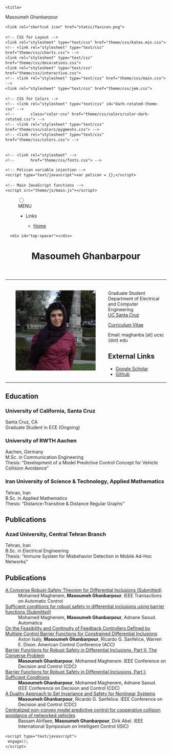 <!DOCTYPE html>
<html lang="en">
  <head>
    <meta charset="UTF-8">
    <meta name="viewport" content="width=device-width, initial-scale=1.0">
    <meta http-equiv="Content-Language" content="en">

    <title>
Masoumeh Ghanbarpour    </title>

    <link rel="shortcut icon" href="static/favicon.png">

    <!-- CSS for Layout -->
    <link rel="stylesheet" type="text/css" href="theme/css/katex.min.css">
    <!-- <link rel="stylesheet" type="text/css" href="theme/css/charts.css"> -->
    <link rel="stylesheet" type="text/css" href="theme/css/decorations.css">
    <link rel="stylesheet" type="text/css" href="theme/css/interactive.css">
    <!-- <link rel="stylesheet" type="text/css" href="theme/css/main.css"> -->
    <link rel="stylesheet" type="text/css" href="theme/css/jem.css">

    <!-- CSS for Colors -->
    <!-- <link rel="stylesheet" type="text/css" id="dark-rotated-theme-css" -->
    <!--       class="color-css" href="theme/css/colors/color-dark-rotated.css"> -->
    <!-- <link rel="stylesheet" type="text/css" href="theme/css/colors/pygments.css"> -->
    <!-- <link rel="stylesheet" type="text/css" href="theme/css/colors.css"> -->


    <!-- <link rel="stylesheet" -->
    <!--       href="theme/css/fonts.css"> -->

<link rel="stylesheet" type="text/css" href="theme/css/page.css">

    <!-- Pelican variable injection -->
    <script type="text/javascript">var pelican = {};</script>

    <!-- Main JavaScript functions -->
    <script src="theme/js/main.js"></script>

  </head>

  <body>
    <main>
      <menu>
        <!-- The checkbox hack -->
        <input type="checkbox" id="hamburger-checkbox">
        <label for="hamburger-checkbox">
          <div id="hamburger">
            <span></span>
            <span></span>
            <span></span>
            <span>MENU</span>
          </div>
        </label>
        <nav>
          <ul>
            <li>
              <p>Links</p>
              <ul>
                <li>
                  <a href="/">Home</a>
                </li>
              </ul>
          </ul>
        </nav>
      </menu>

      <div id="top-spacer"></div>

<header>
    <h1>
        Masoumeh Ghanbarpour
    </h1>
</header>
<article class="index">

<table><tr><td width="300px"><center>
            <img width="250px" src="/images/masoumeh.jpg"></img></center>
    </td><td>
<br>
<p>
    Graduate Student <br>
    Department of Electrical and Computer Engineering<br>
    <a href="https://www.ucsc.edu/">UC Santa Cruz</a> 
</a><br>
</p>
<p>
<a href="/hosted/Masoumeh Ghanbarpour CV.pdf">Curriculum Vitae</a>
</p>
<p>
    Email: maghanba [at] ucsc (dot) edu <br>
</p>
<h2>
    External Links
</h2>

<ul>
    <li>
<a href="https://scholar.google.com/citations?user=vFsfAxEAAAAJ&hl=en">Google Scholar</a>
    </li><li>
<a href="https://github.com/MasoumehGM">Github</a>
    </li>
</ul>
</td></tr></table>




<!--pandoc -f markdown -t html index.md | wl-copy -->
<h2 id="education">Education</h2>
<h3 id="university-of-california-santa-cruz">University of California, Santa Cruz</h3>
<p>Santa Cruz, CA <br> Graduate Student in ECE (Ongoing) </p>
<h3 id="university-of-RWTH-Aachen">University of RWTH Aachen</h3>
<p>Aachen, Germany <br> M.Sc. in Communication Engineering <br> Thesis: “Development of a Model Predictive Control Concept for
Vehicle Collision Avoidance” </p>
<h3 id="Iran-university-of-science-and-thechnology">Iran University of Science & Technology, Applied Mathematics</h3>
<p>Tehran, Iran <br> B.Sc. in Applied Mathematics <br> Thesis: “Distance-Transitive & Distance Regular Graphs”</p>
<h2 id="publications">Publications</h2>
<h3 id="azad-university-central-tehran-branch">Azad University, Central Tehran Branch</h3>
<p>Tehran, Iran <br> B.Sc. in Electrical Engineering <br> Thesis: “Immune System for Misbehavior Detection in
Mobile Ad-Hoc Networks”</p>
<dl>
<h2 id="publications">Publications</h2>
<dl>
<dt><a href="https://arxiv.org/pdf/2208.11364.pdf">A Converse Robust-Safety Theorem for Differential Inclusions (Submitted) </a> </dt>
<dd>Mohamed Maghenem, <strong>Masoumeh Ghanbarpour</strong>. IEEE Transactions on Automatic Control
</dd>  
<dt><a href="https://arxiv.org/pdf/2208.10829.pdf">Sufficient conditions for robust safety in differential inclusions using barrier functions (Submitted) </a> </dt>
<dd>Mohamed Maghenem, <strong>Masoumeh Ghanbarpour</strong>, Adnane Saoud. Automatica
</dd> 
<dt><a href="https://ieeexplore.ieee.org/stamp/stamp.jsp?arnumber=9867227">On the Feasibility and Continuity of Feedback Controllers Defined by Multiple Control Barrier Functions for Constrained Differential Inclusions </a> </dt>
<dd>Axton Isaly, <strong>Masoumeh Ghanbarpour</strong>, Ricardo G. Sanfelice, Warren E. Dixon. American Control Conference (ACC)
</dd>  
 <dt><a href="https://ieeexplore.ieee.org/stamp/stamp.jsp?arnumber=9682926">Barrier Functions for Robust Safety in Differential Inclusions, Part II: The Converse Problem </a> </dt>
<dd><strong>Masoumeh Ghanbarpour</strong>, Mohamed Maghenem. IEEE Conference on Decision and Control (CDC)
</dd> 
 <dt><a href="https://ieeexplore.ieee.org/stamp/stamp.jsp?arnumber=9683684">Barrier Functions for Robust Safety in Differential Inclusions, Part I: Sufficient Conditions </a> </dt>
<dd><strong>Masoumeh Ghanbarpour</strong>, Mohamed Maghenem, Adnane Saoud. IEEE Conference on Decision and Control (CDC)
</dd>   
 <dt><a href="https://ieeexplore.ieee.org/stamp/stamp.jsp?arnumber=9683698">A Duality Approach to Set Invariance and Safety for Nonlinear Systems </a> </dt>
<dd><strong>Masoumeh Ghanbarpour</strong>, Ricardo G. Sanfelice. IEEE Conference on Decision and Control (CDC)
</dd>    
 <dt><a href="https://ieeexplore.ieee.org/stamp/stamp.jsp?arnumber=6967623">Centralized non-convex model predictive control for cooperative collision avoidance of networked vehicles </a> </dt>
<dd>Bassam Alrifaee, <strong>Masoumeh Ghanbarpour</strong>, Dirk Abel. IEEE International Symposium on Intelligent Control (ISIC)
</dd>    

</dl>
<!-- <h2 id="selected-graduate-courses">Selected Graduate Courses</h2> -->
<!-- <dl> -->
<!-- <dt>UC Santa Cruz</dt> -->
<!-- <dd>Machine Learning -->
<!-- </dd> -->
<!-- <dd>Convex Optimization -->
<!-- </dd> -->
<!-- <dd>Nonlinear Control Theory -->
<!-- </dd> -->
<!-- <dd>Applied Optimal Control -->
<!-- </dd> -->
<!-- <dt>University of Tehran</dt> -->
<!-- <dd>Finite Element Method -->
<!-- </dd> -->
<!-- </dl> -->
<!-- <h2 id="skills">Skills</h2> -->
<!-- <dl> -->
<!-- <dt>Programming</dt> -->
<!-- <dd>MATLAB and Simulink -->
<!-- </dd> -->
<!-- <dd>Python -->
<!-- </dd> -->
<!-- <dd>MAPLE -->
<!-- </dd> -->
<!-- <dd>C++ -->
<!-- </dd> -->
<!-- <dt>Engineering, Modelling, and Simulation</dt> -->
<!-- <dd>SOLIDWORKS -->
<!-- </dd> -->
<!-- <dd>ANSYS -->
<!-- </dd> -->
<!-- <dd>ABAQUS -->
<!-- </dd> -->
<!-- <dt>Technical Writing and Documentation</dt> -->
<!-- <dd>LATEX -->
<!-- </dd> -->
<!-- <dd>Jupyter Notebook -->
<!-- </dd> -->
<!-- <dd>Keynote -->
<!-- </dd> -->
<!-- </dl> -->

<!-- <h2> -->
<!-- Additional Pages -->
<!-- </h2> -->
<!-- <ul class="toc"> -->
<!--      -->
<!-- </ul> -->

</article>
    </main>

    <script type="text/javascript">
     engage();
    </script>
  </body>

</html>
